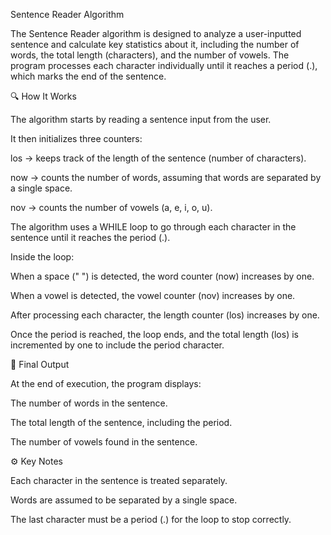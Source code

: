Sentence Reader Algorithm

The Sentence Reader algorithm is designed to analyze a user-inputted sentence and calculate key statistics about it, including the number of words, the total length (characters), and the number of vowels. The program processes each character individually until it reaches a period (.), which marks the end of the sentence.

🔍 How It Works

The algorithm starts by reading a sentence input from the user.

It then initializes three counters:

los → keeps track of the length of the sentence (number of characters).

now → counts the number of words, assuming that words are separated by a single space.

nov → counts the number of vowels (a, e, i, o, u).

The algorithm uses a WHILE loop to go through each character in the sentence until it reaches the period (.).

Inside the loop:

When a space (" ") is detected, the word counter (now) increases by one.

When a vowel is detected, the vowel counter (nov) increases by one.

After processing each character, the length counter (los) increases by one.

Once the period is reached, the loop ends, and the total length (los) is incremented by one to include the period character.

🧮 Final Output

At the end of execution, the program displays:

The number of words in the sentence.

The total length of the sentence, including the period.

The number of vowels found in the sentence.

⚙️ Key Notes

Each character in the sentence is treated separately.

Words are assumed to be separated by a single space.

The last character must be a period (.) for the loop to stop correctly.
